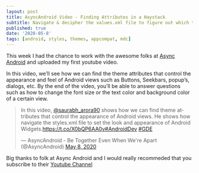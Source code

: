 ```yaml
---
layout: post
title: AsyncAndroid Video - Finding Attributes in a Haystack
subtitle: Navigate & decipher the values.xml file to figure out which theme attributes control the appearance of widgets. 
published: true
date: '2020-05-8'
tags: [android, styles, themes, appcompat, mdc]
---
```


This week I had the chance to work with the awesome folks at [Async Android](https://twitter.com/AsyncAndroid) and uploaded my first youtube video.

In this video, we’ll see how we can find the theme attributes that control the appearance and feel of Android views such as Buttons, Seekbars, popup’s, dialogs, etc. By the end of the video, you’ll be able to answer questions such as how to change the font size or the text color and background color of a certain view.

<blockquote class="twitter-tweet"><p lang="en" dir="ltr">In this video, <a href="https://twitter.com/saurabh_arora90?ref_src=twsrc%5Etfw">@saurabh_arora90</a> shows how we can find theme attributes that control the appearance of Android views. He shows how navigate the styles.xml file to set the look and appearance of Android Widgets.<a href="https://t.co/X0bQP6AA0v">https://t.co/X0bQP6AA0v</a><a href="https://twitter.com/hashtag/AndroidDev?src=hash&amp;ref_src=twsrc%5Etfw">#AndroidDev</a> <a href="https://twitter.com/hashtag/GDE?src=hash&amp;ref_src=twsrc%5Etfw">#GDE</a></p>&mdash; AsyncAndroid - Be Together Even When We&#39;re Apart (@AsyncAndroid) <a href="https://twitter.com/AsyncAndroid/status/1258735653648510977?ref_src=twsrc%5Etfw">May 8, 2020</a></blockquote> <script async src="https://platform.twitter.com/widgets.js" charset="utf-8"></script>

Big thanks to folk at Async Android and I would really recommeded that you subscribe to their [Youtube Channel](https://www.youtube.com/channel/UC-qBi3QVQ8ow-QrIBeJi9ig)